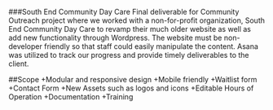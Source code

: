 ###South End Community Day Care
Final deliverable for Community Outreach project where we worked with a non-for-profit organization, South End Community Day Care to revamp their much older website as well as add new functionality through Wordpress. The website must be non-developer friendly so that staff could easily manipulate the content. Asana was utilized to track our progress and provide timely deliverables to the client.

##Scope
+Modular and responsive design
+Mobile friendly
+Waitlist form
+Contact Form
+New Assets such as logos and icons
+Editable Hours of Operation
+Documentation
+Training

